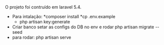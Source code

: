 O projeto foi contruído em laravel 5.4.

- Para intalação:
	*composer install
	*cp .env.example
	* php artisan key:generate
- Criar banco setar as configs do DB no env e rodar php artisan migrate --seed
- para rodar: php artisan serve